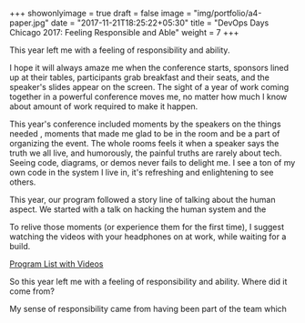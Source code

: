 +++
showonlyimage = true
draft = false
image = "img/portfolio/a4-paper.jpg"
date = "2017-11-21T18:25:22+05:30"
title = "DevOps Days Chicago 2017: Feeling Responsible and Able"
weight = 7
+++

This year left me with a feeling of responsibility and ability.
<!--more-->

I hope it will always amaze me when the conference starts, sponsors lined up at their tables, participants grab breakfast and their seats, and the speaker's slides appear on the screen. The sight of a year of work coming together in a powerful conference moves me, no matter how much I know about amount of work required to make it happen.

This year's conference included moments by the speakers on the things needed , moments that made me glad to be in the room and be a part of organizing the event.  The whole rooms feels it when a speaker says the truth we all live, and humorously, the painful truths are rarely about tech.  Seeing code, diagrams, or demos never fails to delight me.  I see a ton of my own code in the system I live in, it's refreshing and enlightening to see others. 

This year, our program followed a story line of talking about the human aspect.  We started with a talk on hacking the human system and the 

To relive those moments (or experience them for the first time), I suggest watching the videos with your headphones on at work, while waiting for a build.

[Program List with Videos](https://www.devopsdays.org/events/2017-chicago/program/)

So this year left me with a feeling of responsibility and ability. Where did it come from?

My sense of responsibility came from having been part of the team which  










[1]: https://www.devopsdays.org/events/2017-chicago/program/jeff-smith/
